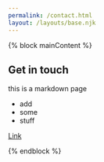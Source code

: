 ```yaml
---
permalink: /contact.html
layout: /layouts/base.njk
---
```


{% block mainContent %}

## Get in touch

this is a markdown page

- add
- some
- stuff

[Link](https://google.com)

{% endblock %}